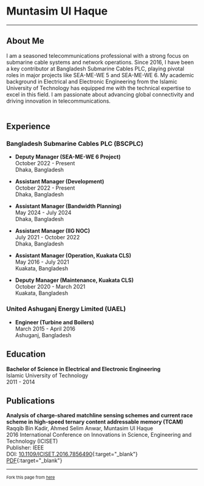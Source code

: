 # Muntasim Ul Haque

---

## About Me
<div class="about-me">
I am a seasoned telecommunications professional with a strong focus on submarine cable systems and network operations. Since 2016, I have been a key contributor at Bangladesh Submarine Cables PLC, playing pivotal roles in major projects like SEA-ME-WE 5 and SEA-ME-WE 6. My academic background in Electrical and Electronic Engineering from the Islamic University of Technology has equipped me with the technical expertise to excel in this field. I am passionate about advancing global connectivity and driving innovation in telecommunications.
</div><br>
  
## Experience

### Bangladesh Submarine Cables PLC (BSCPLC)
- **Deputy Manager (SEA-ME-WE 6 Project)**  
	October 2022 - Present  
	Dhaka, Bangladesh  

- **Assistant Manager (Development)**  
	October 2022 - Present  
	Dhaka, Bangladesh  
	
- **Assistant Manager (Bandwidth Planning)**  
	May 2024 - July 2024  
	Dhaka, Bangladesh  
	
- **Assistant Manager (IIG NOC)**  
    July 2021 - October 2022  
	Dhaka, Bangladesh  

- **Assistant Manager (Operation, Kuakata CLS)**  
	May 2016 - July 2021  
	Kuakata, Bangladesh  

- **Deputy Manager (Maintenance, Kuakata CLS)**  
	October 2020 - March 2021  
	Kuakata, Bangladesh  

### United Ashuganj Energy Limited (UAEL)
- **Engineer (Turbine and Boilers)**  
	March 2015 - April 2016  
	Ashuganj, Bangladesh  

## Education

**Bachelor of Science in Electrical and Electronic Engineering**  
Islamic University of Technology  
2011 - 2014

## Publications

**Analysis of charge-shared matchline sensing schemes and current race scheme in high-speed ternary content addressable memory (TCAM)**  
Raqqib Bin Kadir, Ahmed Selim Anwar, Muntasim Ul Haque  
2016 International Conference on Innovations in Science, Engineering and Technology (ICISET)  
Publisher: IEEE  
DOI: [10.1109/ICISET.2016.7856490](https://ieeexplore.ieee.org/document/7856490#:~:text=DOI%3A%2010.1109/ICISET.2016.7856490){:target="_blank"}  
[PDF](https://mega.nz/file/7IAGwRgA#IUDTS7mYArwtloYyYOpVU6hfhNQrHJ4xFYuz8BCQ3sE){:target="_blank"}

---

<p style="font-size:11px">Fork this page from <a href="https://github.com/muntasimulhaque/muntasimulhaque.github.io" target="_blank">here</a></p>
